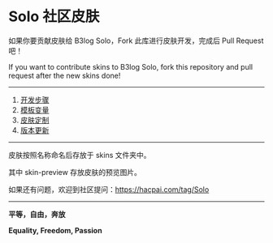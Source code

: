 # Solo 社区皮肤

如果你要贡献皮肤给 B3log Solo，Fork 此库进行皮肤开发，完成后 Pull Request 吧！

If you want to contribute skins to B3log Solo, fork this repository and pull request after the new skins done!

--------------------------------------------------------------

1. [开发步骤](https://hacpai.com/article/1493814851007)
2. [模板变量](https://hacpai.com/article/1493814851007#toc_h2_4)
3. [皮肤定制](https://github.com/b3log/solo/wiki/skins_custom)
4. [版本更新](https://github.com/b3log/solo/wiki/Skins_change_log)

--------------------------------------------------------------

皮肤按照名称命名后存放于 skins 文件夹中。

其中 skin-preview 存放皮肤的预览图片。

如果还有问题，欢迎到社区提问：https://hacpai.com/tag/Solo

-----------------------------------------------------------------------------------------------

**平等，自由，奔放**

**Equality, Freedom, Passion**

